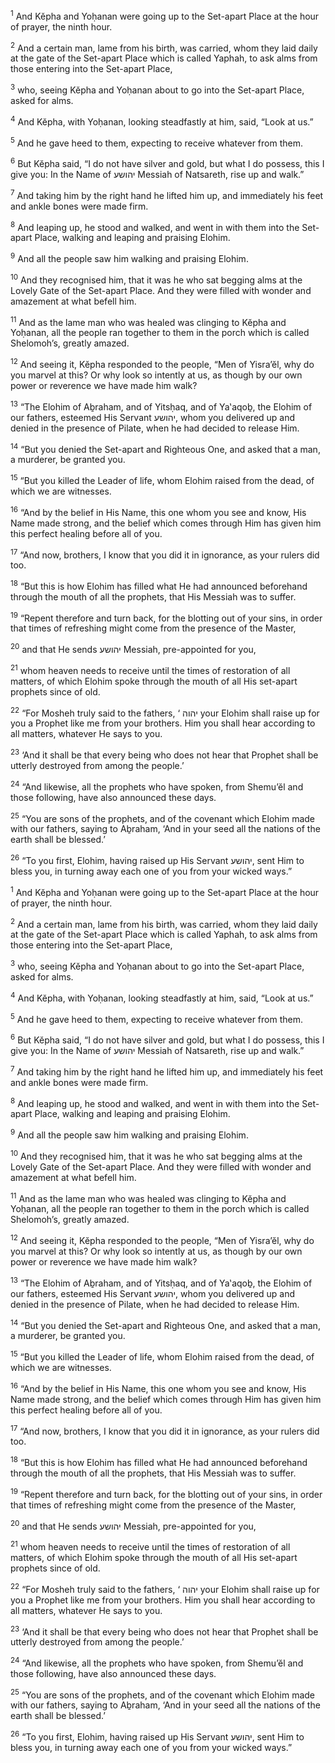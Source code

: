 <sup>1</sup> And Kĕpha and Yoḥanan were going up to the Set-apart Place at the hour of prayer, the ninth hour.

<sup>2</sup> And a certain man, lame from his birth, was carried, whom they laid daily at the gate of the Set-apart Place which is called Yaphah, to ask alms from those entering into the Set-apart Place,

<sup>3</sup> who, seeing Kĕpha and Yoḥanan about to go into the Set-apart Place, asked for alms.

<sup>4</sup> And Kĕpha, with Yoḥanan, looking steadfastly at him, said, “Look at us.”

<sup>5</sup> And he gave heed to them, expecting to receive whatever from them.

<sup>6</sup> But Kĕpha said, “I do not have silver and gold, but what I do possess, this I give you: In the Name of יהושע Messiah of Natsareth, rise up and walk.”

<sup>7</sup> And taking him by the right hand he lifted him up, and immediately his feet and ankle bones were made firm.

<sup>8</sup> And leaping up, he stood and walked, and went in with them into the Set-apart Place, walking and leaping and praising Elohim.

<sup>9</sup> And all the people saw him walking and praising Elohim.

<sup>10</sup> And they recognised him, that it was he who sat begging alms at the Lovely Gate of the Set-apart Place. And they were filled with wonder and amazement at what befell him.

<sup>11</sup> And as the lame man who was healed was clinging to Kĕpha and Yoḥanan, all the people ran together to them in the porch which is called Shelomoh’s, greatly amazed.

<sup>12</sup> And seeing it, Kĕpha responded to the people, “Men of Yisra’ĕl, why do you marvel at this? Or why look so intently at us, as though by our own power or reverence we have made him walk?

<sup>13</sup> “The Elohim of Aḇraham, and of Yitsḥaq, and of Ya‛aqoḇ, the Elohim of our fathers, esteemed His Servant יהושע, whom you delivered up and denied in the presence of Pilate, when he had decided to release Him.

<sup>14</sup> “But you denied the Set-apart and Righteous One, and asked that a man, a murderer, be granted you.

<sup>15</sup> “But you killed the Leader of life, whom Elohim raised from the dead, of which we are witnesses.

<sup>16</sup> “And by the belief in His Name, this one whom you see and know, His Name made strong, and the belief which comes through Him has given him this perfect healing before all of you.

<sup>17</sup> “And now, brothers, I know that you did it in ignorance, as your rulers did too.

<sup>18</sup> “But this is how Elohim has filled what He had announced beforehand through the mouth of all the prophets, that His Messiah was to suffer.

<sup>19</sup> “Repent therefore and turn back, for the blotting out of your sins, in order that times of refreshing might come from the presence of the Master,

<sup>20</sup> and that He sends יהושע Messiah, pre-appointed for you,

<sup>21</sup> whom heaven needs to receive until the times of restoration of all matters, of which Elohim spoke through the mouth of all His set-apart prophets since of old.

<sup>22</sup> “For Mosheh truly said to the fathers, ‘ יהוה your Elohim shall raise up for you a Prophet like me from your brothers. Him you shall hear according to all matters, whatever He says to you.

<sup>23</sup> ‘And it shall be that every being who does not hear that Prophet shall be utterly destroyed from among the people.’

<sup>24</sup> “And likewise, all the prophets who have spoken, from Shemu’ĕl and those following, have also announced these days.

<sup>25</sup> “You are sons of the prophets, and of the covenant which Elohim made with our fathers, saying to Aḇraham, ‘And in your seed all the nations of the earth shall be blessed.’

<sup>26</sup> “To you first, Elohim, having raised up His Servant יהושע, sent Him to bless you, in turning away each one of you from your wicked ways.”

<sup>1</sup> And Kĕpha and Yoḥanan were going up to the Set-apart Place at the hour of prayer, the ninth hour.

<sup>2</sup> And a certain man, lame from his birth, was carried, whom they laid daily at the gate of the Set-apart Place which is called Yaphah, to ask alms from those entering into the Set-apart Place,

<sup>3</sup> who, seeing Kĕpha and Yoḥanan about to go into the Set-apart Place, asked for alms.

<sup>4</sup> And Kĕpha, with Yoḥanan, looking steadfastly at him, said, “Look at us.”

<sup>5</sup> And he gave heed to them, expecting to receive whatever from them.

<sup>6</sup> But Kĕpha said, “I do not have silver and gold, but what I do possess, this I give you: In the Name of יהושע Messiah of Natsareth, rise up and walk.”

<sup>7</sup> And taking him by the right hand he lifted him up, and immediately his feet and ankle bones were made firm.

<sup>8</sup> And leaping up, he stood and walked, and went in with them into the Set-apart Place, walking and leaping and praising Elohim.

<sup>9</sup> And all the people saw him walking and praising Elohim.

<sup>10</sup> And they recognised him, that it was he who sat begging alms at the Lovely Gate of the Set-apart Place. And they were filled with wonder and amazement at what befell him.

<sup>11</sup> And as the lame man who was healed was clinging to Kĕpha and Yoḥanan, all the people ran together to them in the porch which is called Shelomoh’s, greatly amazed.

<sup>12</sup> And seeing it, Kĕpha responded to the people, “Men of Yisra’ĕl, why do you marvel at this? Or why look so intently at us, as though by our own power or reverence we have made him walk?

<sup>13</sup> “The Elohim of Aḇraham, and of Yitsḥaq, and of Ya‛aqoḇ, the Elohim of our fathers, esteemed His Servant יהושע, whom you delivered up and denied in the presence of Pilate, when he had decided to release Him.

<sup>14</sup> “But you denied the Set-apart and Righteous One, and asked that a man, a murderer, be granted you.

<sup>15</sup> “But you killed the Leader of life, whom Elohim raised from the dead, of which we are witnesses.

<sup>16</sup> “And by the belief in His Name, this one whom you see and know, His Name made strong, and the belief which comes through Him has given him this perfect healing before all of you.

<sup>17</sup> “And now, brothers, I know that you did it in ignorance, as your rulers did too.

<sup>18</sup> “But this is how Elohim has filled what He had announced beforehand through the mouth of all the prophets, that His Messiah was to suffer.

<sup>19</sup> “Repent therefore and turn back, for the blotting out of your sins, in order that times of refreshing might come from the presence of the Master,

<sup>20</sup> and that He sends יהושע Messiah, pre-appointed for you,

<sup>21</sup> whom heaven needs to receive until the times of restoration of all matters, of which Elohim spoke through the mouth of all His set-apart prophets since of old.

<sup>22</sup> “For Mosheh truly said to the fathers, ‘ יהוה your Elohim shall raise up for you a Prophet like me from your brothers. Him you shall hear according to all matters, whatever He says to you.

<sup>23</sup> ‘And it shall be that every being who does not hear that Prophet shall be utterly destroyed from among the people.’

<sup>24</sup> “And likewise, all the prophets who have spoken, from Shemu’ĕl and those following, have also announced these days.

<sup>25</sup> “You are sons of the prophets, and of the covenant which Elohim made with our fathers, saying to Aḇraham, ‘And in your seed all the nations of the earth shall be blessed.’

<sup>26</sup> “To you first, Elohim, having raised up His Servant יהושע, sent Him to bless you, in turning away each one of you from your wicked ways.”

